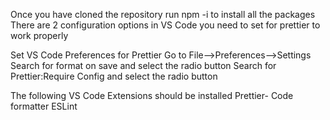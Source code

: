 Once you have cloned the repository run npm -i to install all the packages
There are 2 configuration options in VS Code you need to set for prettier to work properly

Set VS Code Preferences for Prettier
Go to File-->Preferences-->Settings
Search for format on save and select the radio button
Search for Prettier:Require Config and select the radio button

The following VS Code Extensions should be installed
Prettier- Code formatter
ESLint
